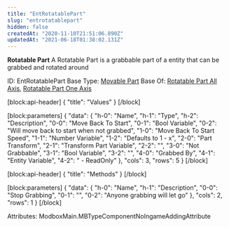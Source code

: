 ```yaml
---
title: "EntRotatablePart"
slug: "entrotatablepart"
hidden: false
createdAt: "2020-11-10T21:51:06.890Z"
updatedAt: "2021-06-18T01:38:02.131Z"
---
```

**Rotatable Part**
A Rotatable Part is a grabbable part of a entity that can be grabbed and rotated around

ID: EntRotatablePart
Base Type: [Movable Part](doc:entmovablepart)
Base Of: [Rotatable Part All Axis](doc:entrotatablepartallaxis), [Rotatable Part One Axis](doc:entrotatablepartoneaxis)

[block:api-header]
{
  "title": "Values"
}
[/block]

[block:parameters]
{
  "data": {
    "h-0": "Name",
    "h-1": "Type",
    "h-2": "Description",
    "0-0": "Move Back To Start",
    "0-1": "Bool Variable",
    "0-2": "Will move back to start when not grabbed",
    "1-0": "Move Back To Start Speed",
    "1-1": "Number Variable",
    "1-2": "Defaults to 1 - x",
    "2-0": "Part Transform",
    "2-1": "Transform Part Variable",
    "2-2": "",
    "3-0": "Not Grabbable",
    "3-1": "Bool Variable",
    "3-2": "",
    "4-0": "Grabbed By",
    "4-1": "Entity Variable",
    "4-2": " - ReadOnly"
  },
  "cols": 3,
  "rows": 5
}
[/block]

[block:api-header]
{
  "title": "Methods"
}
[/block]

[block:parameters]
{
  "data": {
    "h-0": "Name",
    "h-1": "Description",
    "0-0": "Stop Grabbing",
    "0-1": "",
    "0-2": "Anyone grabbing will let go"
  },
  "cols": 2,
  "rows": 1
}
[/block]


Attributes:
ModboxMain.MBTypeComponentNoIngameAddingAttribute